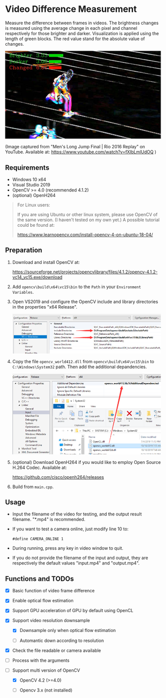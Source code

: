 # Video Difference Measurement

Measure the difference between frames in videos. The brightness changes is measured using the average change in each pixel and channel respectively for those brighter and darker. Visualization is applied using the length of green blocks. The red value stand for the absolute value of changes.

![](./attachments/demo.jpg)

(Image captured from "Men's Long Jump Final | Rio 2016 Replay" on YouTube. Available at: https://www.youtube.com/watch?v=fXIbLmlUdOQ )

## Requirements

- Windows 10 x64
- Visual Studio 2019
- OpenCV >= 4.0 (recommended 4.1.2)
- (optional) OpenH264

>For Linux users:
>
>If you are using Ubuntu or other linux system, please use OpenCV of the same version. (I haven't tested on my own yet.) A possible tutorial could be found at:
>
>https://www.learnopencv.com/install-opencv-4-on-ubuntu-18-04/

## Preparation

1. Download and install OpenCV at:

    https://sourceforge.net/projects/opencvlibrary/files/4.1.2/opencv-4.1.2-vc14_vc15.exe/download

2. Add `opencv\build\x64\vc15\bin` to the `Path` in your `Environment Variables`.

3. Open VS2019 and configure the OpenCV include and library directories in the properties "x64 Release".

    ![](./attachments/step1.png)

4. Copy the file `opencv_world412.dll` from `opencv\build\x64\vc15\bin` to `C:\Windows\System32` path. Then add the additional depandencies.

    ![](./attachments/step2.png)

5. (optional) Download OpenH264 if you would like to employ Open Source H.264 Codec. Available at:

    https://github.com/cisco/openh264/releases

5. Build from `main.cpp`.

## Usage

- Input the filename of the video for testing, and the output result filename. "*.mp4" is recommended.

- If you want to test a camera online, just modify line 10 to:

    `#define CAMERA_ONLINE 1`

- During running, press any key in video window to quit.

- If you do not provide the filename of the input and output, they are respectively the default values "input.mp4" and "output.mp4".

## Functions and TODOs

- [x] Basic function of video frame difference

- [x] Enable optical flow estimation

- [x] Support GPU acceleration of GPU by default using OpenCL

- [x] Support video resolution downsample

    - [x] Downsample only when optical flow estimation

    - [ ] Automantic down according to resolution

- [x] Check the file readable or camera available

- [ ] Process with the arguments

- [ ] Support multi version of OpenCV

    - [x] OpenCV 4.2 (>=4.0)

    - [ ] Opencv 3.x (not installed)
